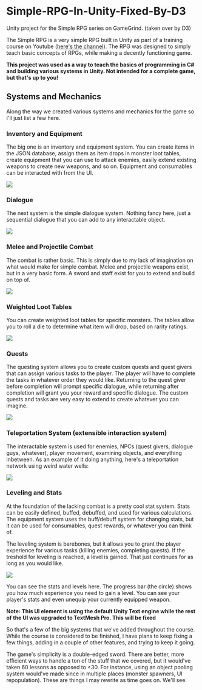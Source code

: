 # Simple-RPG-In-Unity-Fixed-By-D3

Unity project for the Simple RPG series on GameGrind. (taken over by D3)

The Simple RPG is a very simple RPG built in Unity as part of a training course on Youtube ([here's the channel](http://www.youtube.com/gamegrind)). The RPG was designed to simply teach basic concepts of RPGs, while making a decently functioning game.

**This project was used as a way to teach the basics of programming in C# and building various systems in Unity. Not intended for a complete game, but that's up to you!**

## Systems and Mechanics
Along the way we created various systems and mechanics for the game so I'll just list a few here.

### Inventory and Equipment
The big one is an inventory and equipment system. You can create items in the JSON database, assign them as item drops in monster loot tables, create equipment that you can use to attack enemies, easily extend existing weapons to create new weapons, and so on. Equipment and consumables can be interacted with from the UI.

![](https://i.imgur.com/lK8g4KU.gif)

### Dialogue
The next system is the simple dialogue system. Nothing fancy here, just a sequential dialogue that you can add to any interactable object.

![](https://i.imgur.com/JsivJMB.gif)

### Melee and Projectile Combat
The combat is rather basic. This is simply due to my lack of imagination on what would make for simple combat. Melee and projectile weapons exist, but in a very basic form. A sword and staff exist for you to extend and build on top of.

![](https://i.imgur.com/VEu0zrA.gif)

### Weighted Loot Tables
You can create weighted loot tables for specific monsters. The tables allow you to roll a die to determine what item will drop, based on rarity ratings.

![](https://i.imgur.com/Cfl74cb.gif)


### Quests
The questing system allows you to create custom quests and quest givers that can assign various tasks to the player. The player will have to complete the tasks in whatever order they would like. Returning to the quest giver before completion will prompt specific dialogue, while returning after completion will grant you your reward and specific dialogue. The custom quests and tasks are very easy to extend to create whatever you can imagine.

![](https://i.imgur.com/bC6fz3y.gif)

### Teleportation System (extensible interaction system)
The interactable system is used for enemies, NPCs (quest givers, dialogue guys, whatever), player movement, examining objects, and everything inbetween. As an example of it doing anything, here's a teleportation network using weird water wells:

![](https://i.imgur.com/BHatq8d.gif)

### Leveling and Stats
At the foundation of the lacking combat is a pretty cool stat system. Stats can be easily defined, buffed, debuffed, and used for various calculations. The equipment system uses the buff/debuff system for changing stats, but it can be used for consumables, quest rewards, or whatever you can think of.

The leveling system is barebones, but it allows you to grant the player experience for various tasks (killing enemies, completing quests). If the treshold for leveling is reached, a level is gained. That just continues for as long as you would like.

![](http://oi64.tinypic.com/m9y5ig.jpg)

You can see the stats and levels here. The progress bar (the circle) shows you how much experience you need to gain a level. You can see your player's stats and even unequip your currently equipped weapon.

**Note: This UI element is using the default Unity Text engine while the rest of the UI was upgraded to TextMesh Pro. This will be fixed**

So that's a few of the big systems that we've added throughout the course. While the course is considered to be finished, I have plans to keep fixing a few things, adding in a couple of other features, and trying to keep it going. 

The game's simplicity is a double-edged sword. There are better, more efficient ways to handle a ton of the stuff that we covered, but it would've taken 60 lessons as opposed to <30. For instance, using an object pooling system would've made since in multiple places (monster spawners, UI repopulation). These are things I may rewrite as time goes on. We'll see.
